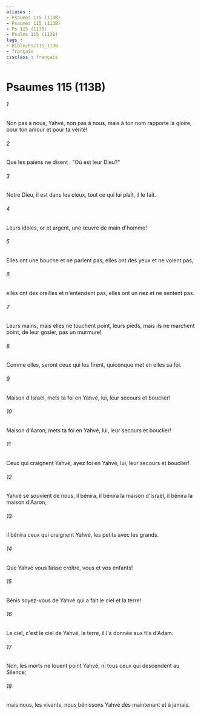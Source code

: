 ```yaml
---
aliases : 
- Psaumes 115 (113B)
- Psaumes 115 (113B)
- Ps 115 (113B)
- Psalms 115 (113B)
tags : 
- Bible/Ps/115_113B
- français
cssclass : français
---
```


# Psaumes 115 (113B)

###### 1
Non pas à nous, Yahvé, non pas à nous, mais à ton nom rapporte la gloire, pour ton amour et pour ta vérité!
###### 2
Que les païens ne disent : "Où est leur Dieu?"
###### 3
Notre Dieu, il est dans les cieux, tout ce qui lui plaît, il le fait.
###### 4
Leurs idoles, or et argent, une œuvre de main d'homme!
###### 5
Elles ont une bouche et ne parlent pas, elles ont des yeux et ne voient pas,
###### 6
elles ont des oreilles et n'entendent pas, elles ont un nez et ne sentent pas.
###### 7
Leurs mains, mais elles ne touchent point, leurs pieds, mais ils ne marchent point, de leur gosier, pas un murmure!
###### 8
Comme elles, seront ceux qui les firent, quiconque met en elles sa foi.
###### 9
Maison d'Israël, mets ta foi en Yahvé, lui, leur secours et bouclier!
###### 10
Maison d'Aaron, mets ta foi en Yahvé, lui, leur secours et bouclier!
###### 11
Ceux qui craignent Yahvé, ayez foi en Yahvé, lui, leur secours et bouclier!
###### 12
Yahvé se souvient de nous, il bénira, il bénira la maison d'Israël, il bénira la maison d'Aaron,
###### 13
il bénira ceux qui craignent Yahvé, les petits avec les grands.
###### 14
Que Yahvé vous fasse croître, vous et vos enfants!
###### 15
Bénis soyez-vous de Yahvé qui a fait le ciel et la terre!
###### 16
Le ciel, c'est le ciel de Yahvé, la terre, il l'a donnée aux fils d'Adam.
###### 17
Non, les morts ne louent point Yahvé, ni tous ceux qui descendent au Silence;
###### 18
mais nous, les vivants, nous bénissons Yahvé dès maintenant et à jamais.
